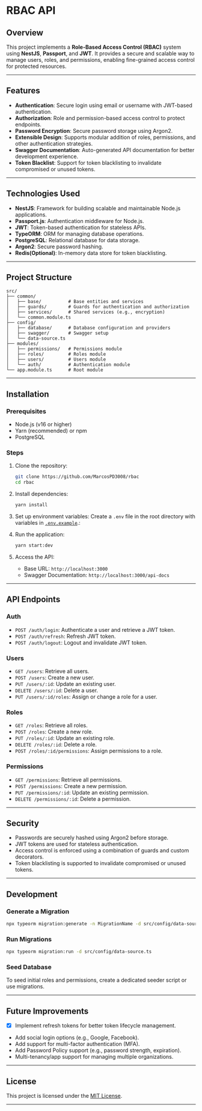 # RBAC API

## Overview
This project implements a **Role-Based Access Control (RBAC)** system using **NestJS**, **Passport**, and **JWT**. It provides a secure and scalable way to manage users, roles, and permissions, enabling fine-grained access control for protected resources.

---

## Features
- **Authentication**: Secure login using email or username with JWT-based authentication.
- **Authorization**: Role and permission-based access control to protect endpoints.
- **Password Encryption**: Secure password storage using Argon2.
- **Extensible Design**: Supports modular addition of roles, permissions, and other authentication strategies.
- **Swagger Documentation**: Auto-generated API documentation for better development experience.
- **Token Blacklist**: Support for token blacklisting to invalidate compromised or unused tokens.

---

## Technologies Used
- **NestJS**: Framework for building scalable and maintainable Node.js applications.
- **Passport.js**: Authentication middleware for Node.js.
- **JWT**: Token-based authentication for stateless APIs.
- **TypeORM**: ORM for managing database operations.
- **PostgreSQL**: Relational database for data storage.
- **Argon2**: Secure password hashing.
- **Redis(Optional)**: In-memory data store for token blacklisting.

---

## Project Structure
```
src/
├── common/
│   ├── base/          # Base entities and services
│   ├── guards/        # Guards for authentication and authorization
│   ├── services/      # Shared services (e.g., encryption)
│   └── common.module.ts
├── config/
│   ├── database/      # Database configuration and providers
│   ├── swagger/       # Swagger setup
│   └── data-source.ts
├── modules/
│   ├── permissions/   # Permissions module
│   ├── roles/         # Roles module
│   ├── users/         # Users module
│   └── auth/          # Authentication module
└── app.module.ts      # Root module
```

---

## Installation
### Prerequisites
- Node.js (v16 or higher)
- Yarn (recommended) or npm
- PostgreSQL

### Steps
1. Clone the repository:
   ```bash
   git clone https://github.com/MarcosPD3008/rbac
   cd rbac
   ```
2. Install dependencies:
   ```bash
   yarn install
   ```
3. Set up environment variables:
   Create a `.env` file in the root directory with variables in [`.env.example`](./.env.example).:

   
4. Run the application:
   ```bash
   yarn start:dev
   ```
5. Access the API:
   - Base URL: `http://localhost:3000`
   - Swagger Documentation: `http://localhost:3000/api-docs`

---

## API Endpoints
### **Auth**
- `POST /auth/login`: Authenticate a user and retrieve a JWT token.
- `POST /auth/refresh`: Refresh JWT token.
- `POST /auth/logout`: Logout and invalidate JWT token.

### **Users**
- `GET /users`: Retrieve all users.
- `POST /users`: Create a new user.
- `PUT /users/:id`: Update an existing user.
- `DELETE /users/:id`: Delete a user.
- `PUT /users/:id/roles`: Assign or change a role for a user.

### **Roles**
- `GET /roles`: Retrieve all roles.
- `POST /roles`: Create a new role.
- `PUT /roles/:id`: Update an existing role.
- `DELETE /roles/:id`: Delete a role.
- `POST /roles/:id/permissions`: Assign permissions to a role.

### **Permissions**
- `GET /permissions`: Retrieve all permissions.
- `POST /permissions`: Create a new permission.
- `PUT /permissions/:id`: Update an existing permission.
- `DELETE /permissions/:id`: Delete a permission.

---

## Security
- Passwords are securely hashed using Argon2 before storage.
- JWT tokens are used for stateless authentication.
- Access control is enforced using a combination of guards and custom decorators.
- Token blacklisting is supported to invalidate compromised or unused tokens.

---

## Development
### Generate a Migration
```bash
npx typeorm migration:generate -n MigrationName -d src/config/data-source.ts
```

### Run Migrations
```bash
npx typeorm migration:run -d src/config/data-source.ts
```

### Seed Database
To seed initial roles and permissions, create a dedicated seeder script or use migrations.

---

## Future Improvements
   - [x] Implement refresh tokens for better token lifecycle management.
   - Add social login options (e.g., Google, Facebook).
   - Add support for multi-factor authentication (MFA).
   - Add Password Policy support (e.g., password strength, expiration).
   - Multi-tenancy/app support for managing multiple organizations.

---

## License
This project is licensed under the [MIT License](LICENSE).

---
